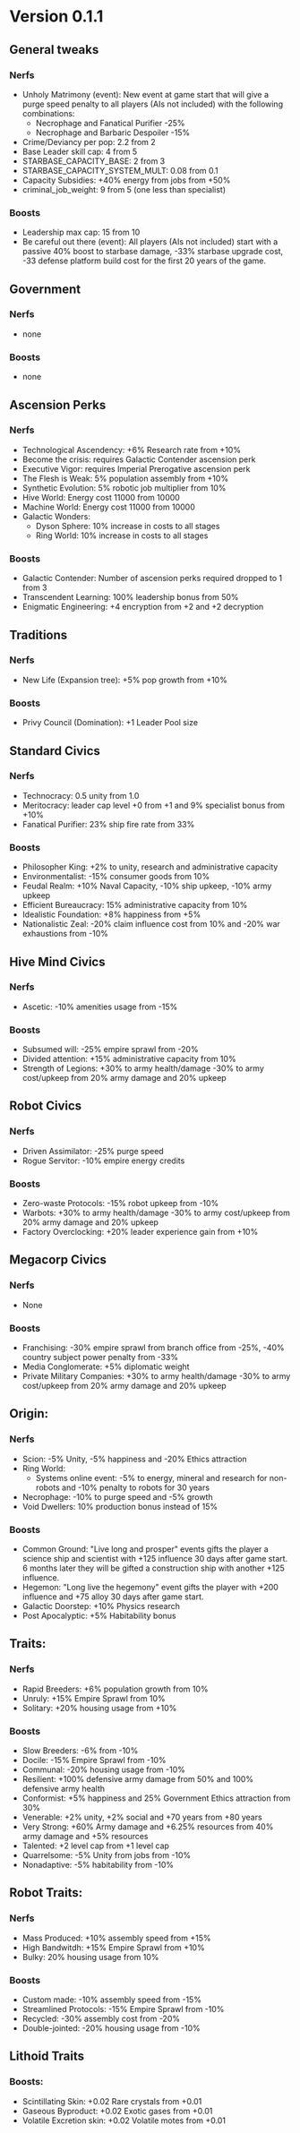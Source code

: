 # Version 0.1.1

## General tweaks

### Nerfs
 * Unholy Matrimony (event): New event at game start that will give a purge speed penalty to all players (AIs not included) with the following combinations:
   * Necrophage and Fanatical Purifier -25%
   * Necrophage and Barbaric Despoiler -15%
 * Crime/Deviancy per pop: 2.2 from 2
 * Base Leader skill cap: 4 from 5
 * STARBASE_CAPACITY_BASE: 2 from 3
 * STARBASE_CAPACITY_SYSTEM_MULT: 0.08 from 0.1
 * Capacity Subsidies: +40% energy from jobs from +50%
 * criminal_job_weight: 9 from 5 (one less than specialist)
 
### Boosts
 * Leadership max cap: 15 from 10
 * Be careful out there (event): All players (AIs not included) start with a passive 40% boost to starbase damage, -33% starbase upgrade cost, -33 defense platform build cost for the first 20 years of the game.

## Government

### Nerfs
 * none

### Boosts
 * none

## Ascension Perks

### Nerfs
 * Technological Ascendency: +6% Research rate from +10%
 * Become the crisis: requires Galactic Contender ascension perk
 * Executive Vigor: requires Imperial Prerogative ascension perk
 * The Flesh is Weak: 5% population assembly from +10%
 * Synthetic Evolution: 5% robotic job multiplier from 10%
 * Hive World: Energy cost 11000 from 10000
 * Machine World: Energy cost 11000 from 10000
 * Galactic Wonders:
   * Dyson Sphere: 10% increase in costs to all stages
   * Ring World: 10% increase in costs to all stages

### Boosts
 * Galactic Contender: Number of ascension perks required dropped to 1 from 3
 * Transcendent Learning: 100% leadership bonus from 50%
 * Enigmatic Engineering: +4 encryption from +2 and +2 decryption

## Traditions

### Nerfs
 * New Life (Expansion tree): +5% pop growth from +10%
 
### Boosts
 * Privy Council (Domination): +1 Leader Pool size

## Standard Civics

### Nerfs
 * Technocracy: 0.5 unity from 1.0
 * Meritocracy: leader cap level +0 from +1 and 9% specialist bonus from +10%
 * Fanatical Purifier: 23% ship fire rate from 33%

### Boosts
 * Philosopher King: +2% to unity, research and administrative capacity
 * Environmentalist: -15% consumer goods from 10%
 * Feudal Realm: +10% Naval Capacity, -10% ship upkeep, -10% army upkeep
 * Efficient Bureaucracy: 15% administrative capacity from 10%
 * Idealistic Foundation: +8% happiness from +5%
 * Nationalistic Zeal: -20% claim influence cost from 10% and -20% war exhaustions from -10%

## Hive Mind Civics

### Nerfs
 * Ascetic: -10% amenities usage from -15%

### Boosts
 * Subsumed will: -25% empire sprawl from -20%
 * Divided attention: +15% administrative capacity from 10%
 * Strength of Legions: +30% to army health/damage -30% to army cost/upkeep from 20% army damage and 20% upkeep

## Robot Civics

### Nerfs
 * Driven Assimilator: -25% purge speed
 * Rogue Servitor: -10% empire energy credits

### Boosts
 * Zero-waste Protocols: -15% robot upkeep from -10%
 * Warbots: +30% to army health/damage -30% to army cost/upkeep from 20% army damage and 20% upkeep
 * Factory Overclocking: +20% leader experience gain from +10%

## Megacorp Civics

### Nerfs
 * None

### Boosts
 * Franchising: -30% empire sprawl from branch office from -25%, -40% country subject power penalty from -33%
 * Media Conglomerate: +5% diplomatic weight
 * Private Military Companies: +30% to army health/damage -30% to army cost/upkeep from 20% army damage and 20% upkeep
 
## Origin:

### Nerfs
 * Scion: -5% Unity, -5% happiness and -20% Ethics attraction
 * Ring World:
   * Systems online event: -5% to energy, mineral and research for non-robots and -10% penalty to robots for 30 years
 * Necrophage: -10% to purge speed and -5% growth
 * Void Dwellers: 10% production bonus instead of 15%
 
### Boosts
 * Common Ground: "Live long and prosper" events gifts the player a science ship and scientist with +125 influence 30 days after game start. 6 months later they will be gifted a construction ship with another +125 influence.
 * Hegemon: "Long live the hegemony" event gifts the player with +200 influence and +75 alloy 30 days after game start.
 * Galactic Doorstep: +10% Physics research
 * Post Apocalyptic: +5% Habitability bonus
 
## Traits:

### Nerfs
 * Rapid Breeders: +6% population growth from 10%
 * Unruly: +15% Empire Sprawl from 10%
 * Solitary: +20% housing usage from +10%

### Boosts
 * Slow Breeders: -6% from -10%
 * Docile: -15% Empire Sprawl from -10%
 * Communal: -20% housing usage from -10%
 * Resilient: +100% defensive army damage from 50% and 100% defensive army health
 * Conformist: +5% happiness and 25% Government Ethics attraction from 30%
 * Venerable: +2% unity, +2% social and +70 years from +80 years
 * Very Strong: +60% Army damage and +6.25% resources from 40% army damage and +5% resources
 * Talented: +2 level cap from +1 level cap
 * Quarrelsome: -5% Unity from jobs from -10%
 * Nonadaptive: -5% habitability from -10%
 
## Robot Traits:

### Nerfs
 * Mass Produced: +10% assembly speed from +15%
 * High Bandwitdh: +15% Empire Sprawl from +10%
 * Bulky: 20% housing usage from 10%

### Boosts
 * Custom made: -10% assembly speed from -15%
 * Streamlined Protocols: -15% Empire Sprawl from -10%
 * Recycled: -30% assembly cost from -20%
 * Double-jointed: -20% housing usage from -10%

## Lithoid Traits

### Boosts:
 * Scintillating Skin: +0.02 Rare crystals from +0.01
 * Gaseous Byproduct: +0.02 Exotic gases from +0.01
 * Volatile Excretion skin: +0.02 Volatile motes from +0.01
